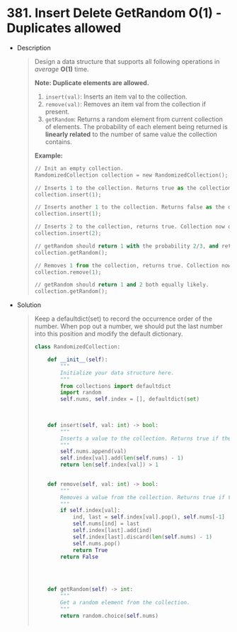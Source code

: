  # 381. Insert Delete GetRandom O(1) - Duplicates allowed

- Description

  > Design a data structure that supports all following operations in *average* **O(1)** time.
  >
  > **Note: Duplicate elements are allowed.**
  >
  > 
  >
  > 1. `insert(val)`: Inserts an item val to the collection.
  > 2. `remove(val)`: Removes an item val from the collection if present.
  > 3. `getRandom`: Returns a random element from current collection of elements. The probability of each element being returned is **linearly related** to the number of same value the collection contains.
  >
  > 
  >
  > **Example:**
  >
  > ```python
  > // Init an empty collection.
  > RandomizedCollection collection = new RandomizedCollection();
  > 
  > // Inserts 1 to the collection. Returns true as the collection did not contain 1.
  > collection.insert(1);
  > 
  > // Inserts another 1 to the collection. Returns false as the collection contained 1. Collection now contains [1,1].
  > collection.insert(1);
  > 
  > // Inserts 2 to the collection, returns true. Collection now contains [1,1,2].
  > collection.insert(2);
  > 
  > // getRandom should return 1 with the probability 2/3, and returns 2 with the probability 1/3.
  > collection.getRandom();
  > 
  > // Removes 1 from the collection, returns true. Collection now contains [1,2].
  > collection.remove(1);
  > 
  > // getRandom should return 1 and 2 both equally likely.
  > collection.getRandom();
  > ```

- Solution

  > Keep a defaultdict(set) to record the occurrence order of the number. When pop out a number, we should put the last number into this position and modify the default dictionary.
  >
  > ```python
  > class RandomizedCollection:
  > 
  >     def __init__(self):
  >         """
  >         Initialize your data structure here.
  >         """
  >         from collections import defaultdict
  >         import random
  >         self.nums, self.index = [], defaultdict(set)
  >         
  >         
  > 
  >     def insert(self, val: int) -> bool:
  >         """
  >         Inserts a value to the collection. Returns true if the collection did not already contain the specified element.
  >         """
  >         self.nums.append(val)
  >         self.index[val].add(len(self.nums) - 1)
  >         return len(self.index[val]) > 1
  >         
  > 
  >     def remove(self, val: int) -> bool:
  >         """
  >         Removes a value from the collection. Returns true if the collection contained the specified element.
  >         """
  >         if self.index[val]:
  >             ind, last = self.index[val].pop(), self.nums[-1]
  >             self.nums[ind] = last
  >             self.index[last].add(ind)
  >             self.index[last].discard(len(self.nums) - 1)
  >             self.nums.pop()
  >             return True
  >         return False
  >             
  >         
  >         
  > 
  >     def getRandom(self) -> int:
  >         """
  >         Get a random element from the collection.
  >         """
  >         return random.choice(self.nums)
  >         
  > 
  > ```

  